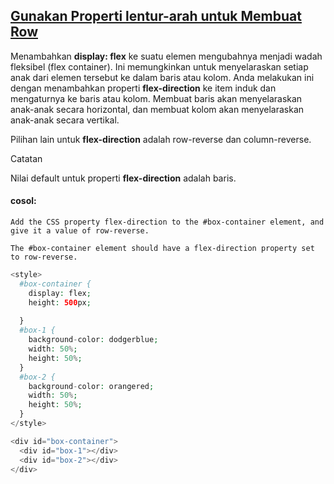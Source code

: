 ## [Gunakan Properti lentur-arah untuk Membuat Row](https://learn.freecodecamp.org/responsive-web-design/css-flexbox/use-the-flex-direction-property-to-make-a-row)

Menambahkan **display: flex** ke suatu elemen mengubahnya menjadi wadah fleksibel \(flex container\). Ini memungkinkan untuk menyelaraskan setiap anak dari elemen tersebut ke dalam baris atau kolom. Anda melakukan ini dengan menambahkan properti **flex-direction** ke item induk dan mengaturnya ke baris atau kolom. Membuat baris akan menyelaraskan anak-anak secara horizontal, dan membuat kolom akan menyelaraskan anak-anak secara vertikal.

Pilihan lain untuk **flex-direction** adalah row-reverse dan column-reverse.

Catatan

Nilai default untuk properti **flex-direction** adalah baris.

#### cosol:

```
Add the CSS property flex-direction to the #box-container element, and give it a value of row-reverse.

The #box-container element should have a flex-direction property set to row-reverse.
```

```php
<style>
  #box-container {
    display: flex;
    height: 500px;
    
  }
  #box-1 {
    background-color: dodgerblue;
    width: 50%;
    height: 50%;
  }
  #box-2 {
    background-color: orangered;
    width: 50%;
    height: 50%;
  }
</style>

<div id="box-container">
  <div id="box-1"></div>
  <div id="box-2"></div>
</div>
```



